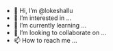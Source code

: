 - 👋 Hi, I’m @lokeshallu
- 👀 I’m interested in ...
- 🌱 I’m currently learning ...
- 💞️ I’m looking to collaborate on ...
- 📫 How to reach me ...

<!---
lokeshallu/lokeshallu is a ✨ special ✨ repository because its `README.md` (this file) appears on your GitHub profile.
You can click the Preview link to take a look at your changes.
--->
